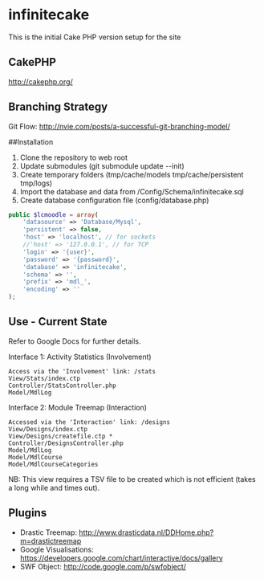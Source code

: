 infinitecake
============

This is the initial Cake PHP version setup for the site

## CakePHP

http://cakephp.org/

## Branching Strategy

Git Flow: http://nvie.com/posts/a-successful-git-branching-model/

##Installation

1. Clone the repository to web root
2. Update submodules (git submodule update --init)
3. Create temporary folders (tmp/cache/models tmp/cache/persistent tmp/logs)
4. Import the database and data from /Config/Schema/infinitecake.sql
5. Create database configuration file (config/database.php)

```php
public $lcmoodle = array(
    'datasource' => 'Database/Mysql',
    'persistent' => false,
    'host' => 'localhost', // for sockets
    //'host' => '127.0.0.1', // for TCP
    'login' => '{user}',
    'password' => '{password}',
    'database' => 'infinitecake',
    'schema' => '',
    'prefix' => 'mdl_',
    'encoding' => ''
);
```

## Use - Current State

Refer to Google Docs for further details.

Interface 1: Activity Statistics (Involvement)

```
Access via the 'Involvement' link: /stats
View/Stats/index.ctp
Controller/StatsController.php
Model/MdlLog
```

Interface 2: Module Treemap (Interaction) 

```
Accessed via the 'Interaction' link: /designs
View/Designs/index.ctp
View/Designs/createfile.ctp *
Controller/DesignsController.php
Model/MdlLog
Model/MdlCourse
Model/MdlCourseCategories
```

NB:  This view requires a TSV file to be created which is not efficient (takes a long while and times out).

## Plugins

* Drastic Treemap: http://www.drasticdata.nl/DDHome.php?m=drastictreemap
* Google Visualisations: https://developers.google.com/chart/interactive/docs/gallery
* SWF Object: http://code.google.com/p/swfobject/
